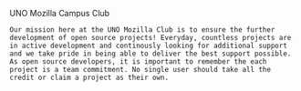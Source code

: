 UNO Mozilla Campus Club

	Our mission here at the UNO Mozilla Club is to ensure the further development of open source projects! Everyday, countless projects are in active development and continously looking for additional support and we take pride in being able to deliver the best support possible. As open source developers, it is important to remember the each project is a team commitment. No single user should take all the credit or claim a project as their own.
